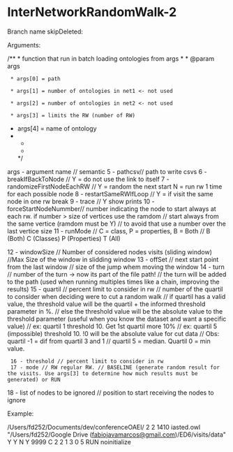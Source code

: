 # InterNetworkRandomWalk-2
Branch name skipDeleted:

Arguments:

/**
	 *  function that run in batch loading ontologies from args
	 * 
	 * @param args
	 
	 * args[0] = path
	 
	 * args[1] = number of ontologies in net1 <- not used
	 
	 * args[2] = number of ontologies in net2 <- not used
	 
	 * args[3] = limits the RW (number of RW)
	 
   * args[4] = name of ontology
   * 
	 * 
	 * 
	 */
	 
   args - argument name // semantic
   5 - pathcsv// path to write csvs 
   6 - breakIfBackToNode // Y = do not use the link to itself
   7 - randomizeFirstNodeEachRW // Y = random the next start N = run rw 1 time for each possible node 
   8 - restartSameRWIfLoop // Y  = if visit the same node in one rw break 
   9 - trace // Y show prints
   10 - forceStartNodeNummber// number indicating the node to start always at each rw. if number > size of vertices use the ramdom 
   // start always from the same vertice (ramdom must be Y)
		// to avoid that use a number over the last vertice size
   11 - runMode // C = class, P = properties, B = Both
   // B (Both) C (Classes) P (Properties) T (All)
   
   12 - windowSize // Number of considered nodes visits (sliding window) //Max Size of the window in slidding window
   13 - offSet // next start point from the last window // size of the jump whem moving the window
   14 - turn // number of the turn -> now its part of the file path! // the turn will be added to the path (used when running multiples times like a chain, improving the results)
   15 - quartil // percent limit to consider in rw // number of the quartil to consider when deciding were to cut a random walk
   		// if quartil has a valid value, the threshold value will be the quartil + the informed threshold parameter in %.
		// else the threshold value will be the absolute value to the threshold parameter (useful when you know the dataset and want a specific value)
		// ex: quartil 1 threshold 10. Get 1st quartil more 10%
		// ex: quartil 5 (impossible) threshold 10. !0 will be the absolute value for cut data
		// Obs: quartil -1 = dif from quartil 3 and 1
		// quartil 5 = median. Quartil 0 = min value.


 	 16 - threshold // percent limit to consider in rw
 	 17 - mode // RW regular RW. // BASELINE (generate random result for the visits. Use args[3] to determine how much results must be generated) or RUN

   18  - list of nodes to be ignored // position to start receiving the nodes to ignore






Example:

/Users/fd252/Documents/dev/conferenceOAEI/
2
2
1410
iasted.owl
"/Users/fd252/Google Drive (fabiojavamarcos@gmail.com)/ED6/visits/data"
Y
Y
N
Y
9999
C
2
2
1
3
0
5
RUN
noinitialize
